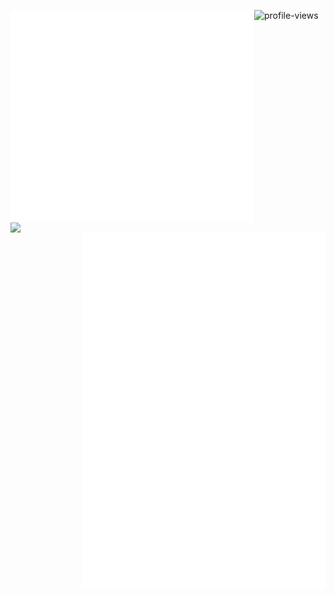[<img align="left" width="390" src="./general.svg" />](#)
[<img align="left" width="390" src="https://github-readme-stats.vercel.app/api/top-langs/?username=hegde-atri&theme=tokyonight&hide_border=false&include_all_commits=true&count_private=true&layout=compact" />](#)

[<img align="right" width="390" src="./achievements.svg" />](#)
[<img align="right" width="390" src="./licenses.svg" />](#)
[<img align="right" width="390" src="./leetcode.svg" />](#)

<!-- ![Metrics](./github-metrics.svg) -->

![profile-views](https://gpvc.arturio.dev/hegde-atri)
